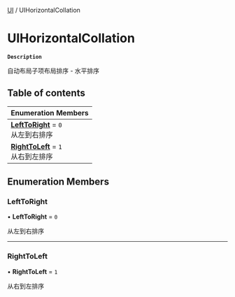 [UI](../modules/UI.UI.md) / UIHorizontalCollation

# UIHorizontalCollation <Badge type="tip" text="Enumeration" /> <Score text="UIHorizontalCollation" />

**`Description`**

自动布局子项布局排序 - 水平排序

## Table of contents

| Enumeration Members |
| :-----|
| **[LeftToRight](UI.UIHorizontalCollation.md#lefttoright)** = ``0`` <br> 从左到右排序|
| **[RightToLeft](UI.UIHorizontalCollation.md#righttoleft)** = ``1`` <br> 从右到左排序|

## Enumeration Members

### LeftToRight <Score text="LeftToRight" /> 

• **LeftToRight** = ``0``

从左到右排序

___

### RightToLeft <Score text="RightToLeft" /> 

• **RightToLeft** = ``1``

从右到左排序
